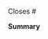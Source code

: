 <!-- Each PR should close an issue -->
<!-- An example of closing multiple issues: Closes #1, closes #2, etc... -->
Closes #

<!-- Add a brief description of what your code does -->
**Summary**

<!-- Add this PR to the Product Backlog project -->